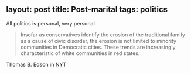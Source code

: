 layout: post
title: Post-marital
tags: politics
---
All politics is personal, very personal

> Insofar as conservatives identify the erosion of the traditional family as a cause of civic disorder, the erosion is not limited to minority communities in Democratic cities. These trends are increasingly characteristic of white communities in red states.

Thomas B. Edson in [NYT]

[NYT]: http://nyti.ms/1IOdUMP
